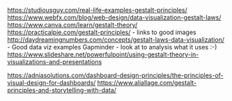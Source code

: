 https://studiousguy.com/real-life-examples-gestalt-principles/</br>
https://www.webfx.com/blog/web-design/data-visualization-gestalt-laws/
https://www.canva.com/learn/gestalt-theory/
https://practicalpie.com/gestalt-principles/ - links to good images
http://daydreamingnumbers.com/concepts/gestalt-laws-data-visualization/ - Good data viz examples
Gapminder - look at to analysis what it uses :-)
https://www.slideshare.net/powerfulpoint/using-gestalt-theory-in-visualizations-and-presentations

https://adniasolutions.com/dashboard-design-principles/the-principles-of-visual-design-for-dashboards/
https://www.aliallage.com/gestalt-principles-and-storytelling-with-data/
